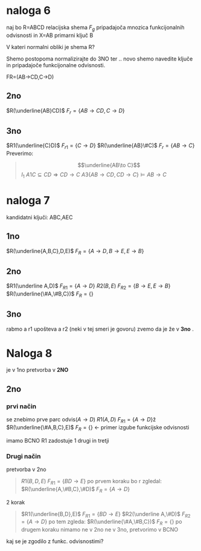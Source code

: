 # naloga 6
naj bo R=ABCD relacijska shema $F_g$ pripadajoča mnozica funkcijonalnih odvisnosti in X=AB primarni ključ B

V kateri normalni obliki je shema R?

Shemo postopoma normalizirajte do 3NO ter .. novo shemo navedite ključe in pripadajoče funkcijonalne odvisnosti.

FR=(AB->CD,C->D)

## 2no
$R(\underline{AB}CD)$
$F_r=\{AB\to CD, C\to D\}$
## 3no
$R1(\underline{C}D)$
$F_{r1}=\{C\to D\}$
$R(\underline{AB}\#C)$
$F_r=\{AB\to C\}$
Preverimo:
> $$\underline{AB\to C}$$
> $I_1$
> $A1 C\subseteq CD \Rightarrow CD \to C$
> $A3 \{AB\to CD,CD \to C\}\models AB\to C$

# naloga 7
kandidatni ključi:
ABC,AEC
## 1no
$R(\underline{A,B,C},D,E)$
$F_R=\{A\to D,B\to E,E\to B\}$

## 2no
$R1(\underline A,D)$
$F_{R1}= \{A\to D\}$
$R2(B,E)$
$F_{R2}=\{B\to E, E\to B\}$
$R(\underline{\#A,\#B,C})$
$F_R=\{\}$
## 3no
rabmo a r1 upošteva a r2 (neki v tej smeri je govoru)
zvemo da je že v **3no** .

# Naloga 8
je v 1no
pretvorba v **2NO**
## 2no
### prvi način

se znebimo prve parc odvis($A\to D$)
$R1(A,D)$
$F_{R1}=\{A\to D\}$ž
$R(\underline{\#A,B,C},E)$
$F_R=\{\}$ <- primer izgube funkcijske odvisnosti

imamo BCNO
R1 zadostuje 1 drugi in tretji

### Drugi način
pretvorba v 2no
> $R1(B,D,E)$
> $F_{R1}=\{BD\to E\}$
po prvem koraku bo r zgledal:
> $R(\underline{A,\#B,C},\#D)$
> $F_R=\{A\to D\}$

 2 korak
> $R1(\underline{B,D},E)$
> $F_{R1}=\{BD\to E\}$
> $R2(\underline A,\#D)$
> $F_{R2}=\{A\to D\}$
> po tem zgleda:
> $R(\underline{\#A,\#B,C})$
> $F_R = \{\}$
> po drugem koraku nimamo ne v 2no ne v 3no, pretvorimo v BCNO

kaj se je zgodilo z funkc. odvisnostimi?

